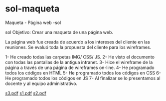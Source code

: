 # sol-maqueta
Maqueta - Página web -sol

sol
Objetivo: Crear una maqueta de una página web.

La página web fue creada de acuerdo a los intereses del cliente en las reuniones. Se evaluó toda la propuesta del cliente para los wireframes.

1- He creado todas las carpetas IMG/ CSS/ JS. 2- He visto el documento con todas las pantallas de la antigua intranet. 3- Hice el wireframe de la página a través de una página de wireframes on-line. 4- He programado todos los códigos en HTML 5- He programado todos los códigos en CSS 6- He programado todos los códigos en JS 7- Al finalizar se lo presentamos al docente y al equipo administrativo.

[s3.pdf](https://github.com/YanLeandro/sol-maqueta/files/8822564/s3.pdf)
[s1.pdf](https://github.com/YanLeandro/sol-maqueta/files/8822566/s1.pdf)
[s2.pdf](https://github.com/YanLeandro/sol-maqueta/files/8822568/s2.pdf)
